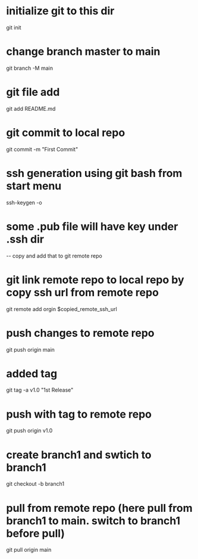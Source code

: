 # initialize git to this dir

git init

# change branch master to main

git branch -M main

# git file add

git add README.md

# git commit to local repo

git commit -m "First Commit"

# ssh generation using git bash from start menu

ssh-keygen -o

# some .pub file will have key under .ssh dir

-- copy and add that to git remote repo

# git link remote repo to local repo by copy ssh url from remote repo

git remote add orgin $copied_remote_ssh_url

# push changes to remote repo

git push origin main

# added tag

git tag -a v1.0 "1st Release"

# push with tag to remote repo

git push origin v1.0

# create branch1 and swtich to branch1

git checkout -b branch1

# pull from remote repo (here pull from branch1 to main. switch to branch1 before pull)

git pull origin main
